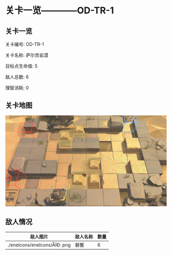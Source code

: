 # 关卡一览————OD-TR-1


## 关卡一览

关卡编号: OD-TR-1

关卡名称: 萨尔贡岩漠

目标点生命值: 5

敌人总数: 6

理智消耗: 0


## 关卡地图
![OD-TR-1](./oprMap/OD-TR-1.png)

## 敌人情况

| 敌人图片 | 敌人名称 | 数量  |
|---------|-----|-----|
| ./eneIcons/eneIcons/ÅÍÐ·.png| 磐蟹  |   6  |
